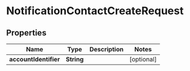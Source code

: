

# NotificationContactCreateRequest


## Properties

Name | Type | Description | Notes
------------ | ------------- | ------------- | -------------
**accountIdentifier** | **String** |  |  [optional]



